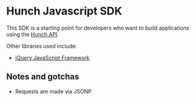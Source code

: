 Hunch Javascript SDK
================================

This SDK is a starting point for developers who want to build
applications using the [Hunch API](http://hunch.com/developers/).

Other libraries used include:

* [jQuery JavaScript Framework](http://jquery.com/)

Notes and gotchas
-----------------

* Requests are made via JSONP